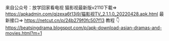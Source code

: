 来自公众号：放学回家看电视
猫影视最新版v2110下載=>  https://apkadmin.com/qjzexa6t13j9/猫影视TV_2.1.1.0_20220428.apk.html
最新接口=>  https://netcut.cn/p/24b279f0fc507f13
  教程 👇
https://beatsingdrama.blogspot.com/p/apk-download-asian-dramas-and-movies.html?m=1
